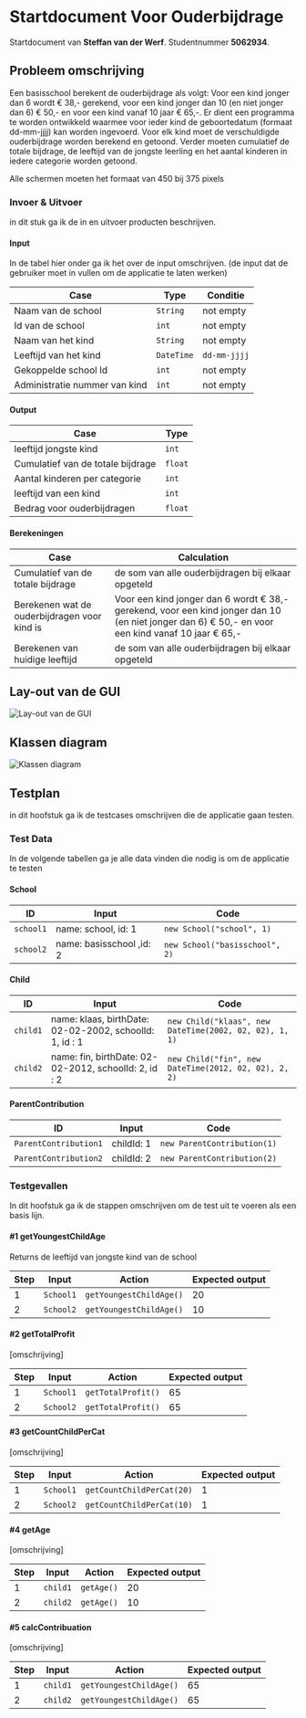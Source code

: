 # Startdocument Voor Ouderbijdrage

Startdocument van **Steffan van der Werf**. Studentnummer **5062934**.

## Probleem omschrijving

Een basisschool berekent de ouderbijdrage als volgt: Voor een kind jonger dan 6 wordt € 38,- gerekend, voor een kind jonger dan 10 (en niet jonger dan 6) € 50,- en voor een kind vanaf 10 jaar € 65,-. Er dient een programma te worden ontwikkeld waarmee voor ieder kind de geboortedatum (formaat dd-mm-jjjj) kan worden ingevoerd. Voor elk kind moet de verschuldigde ouderbijdrage worden berekend en getoond. Verder moeten cumulatief de totale bijdrage, de leeftijd van de jongste leerling en het aantal kinderen in iedere categorie worden getoond. 

Alle schermen moeten het formaat van 450 bij 375 pixels

### Invoer & Uitvoer

in dit stuk ga ik de in en uitvoer producten beschrijven. 
#### Input

In de tabel hier onder ga ik het over de input omschrijven. (de input dat de gebruiker moet in vullen om de applicatie te laten werken)

|Case|Type|Conditie|
|----|----|----------|
|Naam van de school|`String`|not empty|
|Id van de school|`int` |not empty|
|Naam van het kind|`String` |not empty|
|Leeftijd van het kind|`DateTime`|`dd-mm-jjjj`|
|Gekoppelde school Id|`int`|not empty|
|Administratie nummer van kind|`int`|not empty|

#### Output

|Case|Type|
|----|----|
|leeftijd jongste kind |`int`|
|Cumulatief van de totale bijdrage |`float`|
|Aantal kinderen per categorie |`int`|
|leeftijd van een kind |`int`|
|Bedrag voor ouderbijdragen |`float`|
#### Berekeningen

| Case              | Calculation                        |
| ----------------- | ---------------------------------- |
| Cumulatief van de totale bijdrage | de som van alle ouderbijdragen bij elkaar opgeteld |
| Berekenen wat de ouderbijdragen voor kind is |  Voor een kind jonger dan 6 wordt € 38,- gerekend, voor een kind jonger dan 10 (en niet jonger dan 6) € 50,- en voor een kind vanaf 10 jaar € 65,-|
| Berekenen van huidige leeftijd | de som van alle ouderbijdragen bij elkaar opgeteld |


## Lay-out van de GUI

![Lay-out van de GUI](GUI.png "Eerste versie van het GUI layout")


## Klassen diagram

![Klassen diagram](Klassendiagram.png "Eerste versie van het klassen diagram")

## Testplan

in dit hoofstuk ga ik de testcases omschrijven die de applicatie gaan testen.

### Test Data

In de volgende tabellen ga je alle data vinden die nodig is om de applicatie te testen
#### School

| ID            | Input                             | Code                              |
| ------------- | --------------------------------- | --------------------------------- |
| `school1` | name: school, id: 1 | `new School("school", 1)`|
| `school2` | name: basisschool ,id: 2 | `new School("basisschool", 2)`|

#### Child

| ID            | Input                             | Code                              |
| ------------- | --------------------------------- | --------------------------------- |
| `child1` | name: klaas, birthDate: 02-02-2002, schoolId: 1, id : 1 | `new Child("klaas", new DateTime(2002, 02, 02), 1, 1)`|
| `child2` | name: fin, birthDate: 02-02-2012, schoolId: 2, id : 2| `new Child("fin", new DateTime(2012, 02, 02), 2, 2)`|

#### ParentContribution

| ID            | Input                             | Code                              |
| ------------- | --------------------------------- | --------------------------------- |
| `ParentContribution1` | childId: 1 | `new ParentContribution(1)`|
| `ParentContribution2` | childId: 2 | `new ParentContribution(2)`|

### Testgevallen

In dit hoofstuk ga ik de stappen omschrijven om de test uit te voeren als een basis lijn.

#### #1 getYoungestChildAge

Returns de leeftijd van jongste kind van de school

| Step | Input        | Action                 | Expected output |
| ---- | ------------ | ---------------------- | --------------- |
| 1    | `School1` | `getYoungestChildAge()` | 20 |
| 2    | `School2` | `getYoungestChildAge()` | 10 |

#### #2 getTotalProfit

[omschrijving]

| Step | Input        | Action                 | Expected output |
| ---- | ------------ | ---------------------- | --------------- |
| 1    | `School1` | `getTotalProfit()` | 65 |
| 2    | `School2` | `getTotalProfit()` | 65 |

#### #3 getCountChildPerCat

[omschrijving]

| Step | Input        | Action                 | Expected output |
| ---- | ------------ | ---------------------- | --------------- |
| 1    | `School1` | `getCountChildPerCat(20)` | 1 |
| 2    | `School2` | `getCountChildPerCat(10)` | 1 |


#### #4 getAge

[omschrijving]

| Step | Input        | Action                 | Expected output |
| ---- | ------------ | ---------------------- | --------------- |
| 1    | `child1` | `getAge()` | 20 |
| 2    | `child2` | `getAge()` | 10 |


#### #5 calcContribuation

[omschrijving]

| Step | Input        | Action                 | Expected output |
| ---- | ------------ | ---------------------- | --------------- |
| 1    | `child1` | `getYoungestChildAge()` | 65 |
| 2    | `child2` | `getYoungestChildAge()` | 65 |



